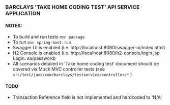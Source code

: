 ### BARCLAYS 'TAKE HOME CODING TEST' API SERVICE APPLICATION 

#### NOTES:

* To build and run tests `mvn package`
* To run `mvn spring-boot:run` 
* Swagger UI is enabled (i.e. http://localhost:8080/swagger-ui/index.html)
* H2 Console is enabled (i.e. http://localhost:8080/h2-console/login.jsp Login: sa/password)
* All scenarios detailed in 'Take home coding test' document should be covered via Mock MVC controller tests (see `src/test/java/com/barclays/testservice/controller/*` )

#### TODO:
* Transaction Reference field is not implemented and hardcoded to 'N/A' 

